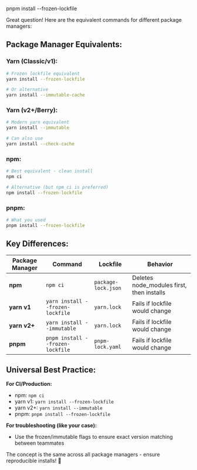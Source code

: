 pnpm install --frozen-lockfile


Great question! Here are the equivalent commands for different package managers:

## **Package Manager Equivalents:**

### **Yarn (Classic/v1):**
```bash
# Frozen lockfile equivalent
yarn install --frozen-lockfile

# Or alternative
yarn install --immutable-cache
```

### **Yarn (v2+/Berry):**
```bash
# Modern yarn equivalent
yarn install --immutable

# Can also use
yarn install --check-cache
```

### **npm:**
```bash
# Best equivalent - clean install
npm ci

# Alternative (but npm ci is preferred)
npm install --frozen-lockfile
```

### **pnpm:**
```bash
# What you used
pnpm install --frozen-lockfile
```

## **Key Differences:**

| Package Manager | Command | Lockfile | Behavior |
|---|---|---|---|
| **npm** | `npm ci` | `package-lock.json` | Deletes node_modules first, then installs |
| **yarn v1** | `yarn install --frozen-lockfile` | `yarn.lock` | Fails if lockfile would change |
| **yarn v2+** | `yarn install --immutable` | `yarn.lock` | Fails if lockfile would change |
| **pnpm** | `pnpm install --frozen-lockfile` | `pnpm-lock.yaml` | Fails if lockfile would change |

## **Universal Best Practice:**

**For CI/Production:**
- npm: `npm ci`
- yarn v1: `yarn install --frozen-lockfile` 
- yarn v2+: `yarn install --immutable`
- pnpm: `pnpm install --frozen-lockfile`

**For troubleshooting (like your case):**
- Use the frozen/immutable flags to ensure exact version matching between teammates

The concept is the same across all package managers - ensure reproducible installs! 🎯
